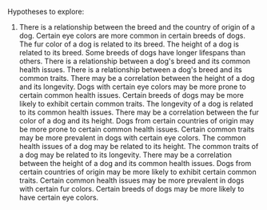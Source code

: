 Hypotheses to explore:

1. There is a relationship between the breed and the country of origin of a dog.
Certain eye colors are more common in certain breeds of dogs.
The fur color of a dog is related to its breed.
The height of a dog is related to its breed.
Some breeds of dogs have longer lifespans than others.
There is a relationship between a dog's breed and its common health issues.
There is a relationship between a dog's breed and its common traits.
There may be a correlation between the height of a dog and its longevity.
Dogs with certain eye colors may be more prone to certain common health issues.
Certain breeds of dogs may be more likely to exhibit certain common traits.
The longevity of a dog is related to its common health issues.
There may be a correlation between the fur color of a dog and its height.
Dogs from certain countries of origin may be more prone to certain common health issues.
Certain common traits may be more prevalent in dogs with certain eye colors.
The common health issues of a dog may be related to its height.
The common traits of a dog may be related to its longevity.
There may be a correlation between the height of a dog and its common health issues.
Dogs from certain countries of origin may be more likely to exhibit certain common traits.
Certain common health issues may be more prevalent in dogs with certain fur colors.
Certain breeds of dogs may be more likely to have certain eye colors.
